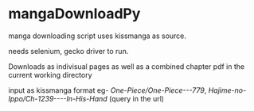 # mangaDownloadPy

manga downloading script uses kissmanga as source.

needs selenium, gecko driver to run.

Downloads as indivisual pages as well as a combined chapter pdf in the current working directory

input as kissmanga format eg- *One-Piece/One-Piece---779*, *Hajime-no-Ippo/Ch-1239----In-His-Hand* (query in the url)


